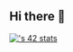 ## Hi there 👋

[![<username>'s 42 stats](https://badge.mediaplus.ma/darkblue/<username>)](https://github.com/oakoudad/badge42)
